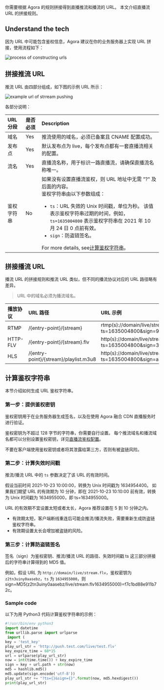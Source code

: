 你需要根据 Agora 的规则拼接得到直播推流和播流的 URL。 本文介绍直播流 URL 的拼接规则。

## Understand the tech

因为 URL 中可能包含鉴权信息，Agora 建议在你的业务服务器上实现 URL 拼接，使用流程如下：

![process of constructing urls](https://web-cdn.agora.io/docs-files/1635838191301)



## 拼接推流 URL

推流 URL 由四部分组成，如下图的示例 URL 所示：

![example url of strream pushing](https://web-cdn.agora.io/docs-files/1635229049639)

各部分说明：

| URL分段 | 是否必须 | Description |
| :--------- | :------- | :----------------------------------------------------------- |
| 域名 | Yes | 推流使用的域名，必须已备案且 CNAME 配置成功。 |
| 发布点 | Yes | 默认发布点为 live，每个发布点都有一套直播流相关的配置。 |
| 流名 | Yes | 直播流名称，用于标识一路直播流，请确保直播流名称唯一。 |
| 鉴权字符串 | No | 如果没有设置直播流鉴权，则 URL 地址中无需 "?" 及后面的内容。 <br/>鉴权字符串由以下参数组成：<ul><li>`ts`：URL 失效的 Unix 时间戳，单位为秒。 该值表示鉴权字符串过期的时间，例如，`ts=1635004800` 表示鉴权字符串在 2021 年 10 月 24 日 0 点前有效。</li><li>`sign`：防盗链签名。</li></ul>For more details, see<a href="#key">计算鉴权字符串</a>。 |

## 拼接播流 URL

播流 URL 的拼接规则和推流 URL 类似，但不同的播流协议对应的 URL 路径略有差异。

> URL 中的域名必须为播流域名。

| 播放协议 | URL 路径 | URL 示例 |
| :------- | :------------------------------------ | :----------------------------------------------------------- |
| RTMP | /{entry-point}/{stream} | rtmp(s)://domain/live/stream?ts=1635004800&sign=95b0a9970c593819 |
| HTTP-FLV | /{entry-point}/{stream}.flv | http(s)://domain/live/stream**.flv**?ts=1635004800&sign=337f185b6571cd42 |
| HLS | /{entry-point}/{stream}/playlist.m3u8 | http(s)://domain/live/stream/**playlist.m3u8**?ts=1635004800&sign=a1d2d3bcce31c9fe |


<a name="key"></a>

## 计算鉴权字符串

本节介绍如何生成 URL 鉴权字符串。

### 第一步：提供鉴权密钥

鉴权密钥用于在业务服务器生成签名，以及在使用 Agora 融合 CDN 直播服务时进行验证。

鉴权密钥为不超过 128 字节的字符串，你需要自行设置。 每个推流域名和播流域名都可以分别设置鉴权密钥，详见[直播流鉴权配置](https://docs.agora.io/cn/fusion-cdn-streaming/rest-api-%20authentication-fls?platform=RESTful)。

<div class="alert warning">不要在客户端使用鉴权密钥或者将其泄露给第三方，否则有被盗链风险。</div>

### 第二步：计算失效时间戳

推流/播流 URL 中的 `ts` 参数决定了该 URL 的有效时间。

假设当前时间 2021-10-23 10:00:00，转换为 Unix 时间戳为 1634954400。 如果我们期望 URL 的有效期为 10 分钟，即在 2021-10-23 10:10:00 前有效，转换为 Unix 时间戳为 1634955000，即 ts=1634955000。

URL 的有效期不宜设置太短或者太长，Agora 推荐设置在 5 到 10 分钟之内。

- 有效期太短，客户端断线重连后可能会推流/播流失败，需要重新生成防盗链鉴权字符串。
- 有效期设置太长会增加被盗链的风险。

### 第三步：计算防盗链签名

签名（sign）为鉴权密钥、推流/播流 URL 的路径、失效时间戳 ts 这三部分拼接后的字符串计算得到的 MD5 值。

例如，假设 URL 为 `http://domain/live/stream.flv`，鉴权密钥为 `z2tn3uiny0aasebz`，`ts` 为 `1634955000`，则 sign=MD5(z2tn3uiny0aasebz/live/stream.flv1634955000)=f7c1bd88e911b72c。

### Sample code

以下为用 Python3 代码计算鉴权字符串的示例：

```python
#!/usr/bin/env python3
import datetime
from urllib.parse import urlparse
 import (
key = 'test_key'
play_url_str = 'http://push.test.com/live/test.flv'
key_expire_time = 60*15
url = urlparse(play_url_str)
now = int(time.time()) + key_expire_time
sign = key + url.path + str(now)
md5 = hashlib.md5()
md5.update(sign.encode('utf-8'))
play_url_str += "?ts={}&sign={}".format(now, md5.hexdigest())
print(play_url_str)
```
